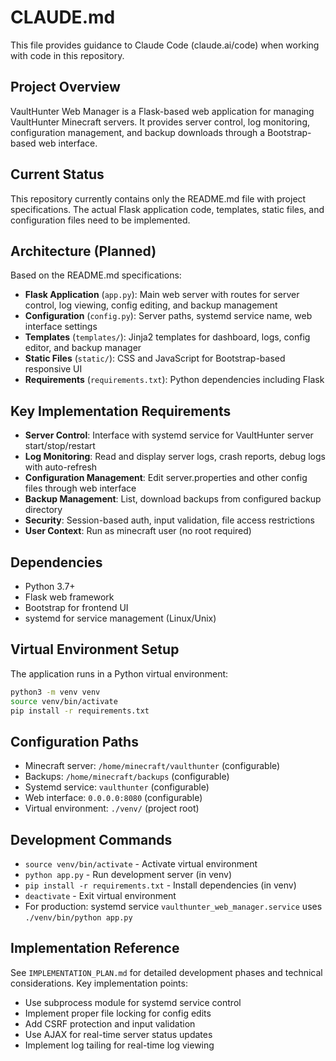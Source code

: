 # CLAUDE.md

This file provides guidance to Claude Code (claude.ai/code) when working with code in this repository.

## Project Overview

VaultHunter Web Manager is a Flask-based web application for managing VaultHunter Minecraft servers. It provides server control, log monitoring, configuration management, and backup downloads through a Bootstrap-based web interface.

## Current Status

This repository currently contains only the README.md file with project specifications. The actual Flask application code, templates, static files, and configuration files need to be implemented.

## Architecture (Planned)

Based on the README.md specifications:

- **Flask Application** (`app.py`): Main web server with routes for server control, log viewing, config editing, and backup management
- **Configuration** (`config.py`): Server paths, systemd service name, web interface settings
- **Templates** (`templates/`): Jinja2 templates for dashboard, logs, config editor, and backup manager
- **Static Files** (`static/`): CSS and JavaScript for Bootstrap-based responsive UI
- **Requirements** (`requirements.txt`): Python dependencies including Flask

## Key Implementation Requirements

- **Server Control**: Interface with systemd service for VaultHunter server start/stop/restart
- **Log Monitoring**: Read and display server logs, crash reports, debug logs with auto-refresh
- **Configuration Management**: Edit server.properties and other config files through web interface
- **Backup Management**: List, download backups from configured backup directory
- **Security**: Session-based auth, input validation, file access restrictions
- **User Context**: Run as minecraft user (no root required)

## Dependencies

- Python 3.7+
- Flask web framework
- Bootstrap for frontend UI
- systemd for service management (Linux/Unix)

## Virtual Environment Setup

The application runs in a Python virtual environment:
```bash
python3 -m venv venv
source venv/bin/activate
pip install -r requirements.txt
```

## Configuration Paths

- Minecraft server: `/home/minecraft/vaulthunter` (configurable)
- Backups: `/home/minecraft/backups` (configurable)
- Systemd service: `vaulthunter` (configurable)
- Web interface: `0.0.0.0:8080` (configurable)
- Virtual environment: `./venv/` (project root)

## Development Commands

- `source venv/bin/activate` - Activate virtual environment
- `python app.py` - Run development server (in venv)
- `pip install -r requirements.txt` - Install dependencies (in venv)
- `deactivate` - Exit virtual environment
- For production: systemd service `vaulthunter_web_manager.service` uses `./venv/bin/python app.py`

## Implementation Reference

See `IMPLEMENTATION_PLAN.md` for detailed development phases and technical considerations. Key implementation points:

- Use subprocess module for systemd service control
- Implement proper file locking for config edits
- Add CSRF protection and input validation
- Use AJAX for real-time server status updates
- Implement log tailing for real-time log viewing